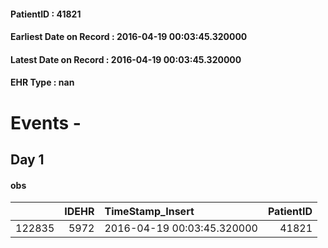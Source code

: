 
#### PatientID : 41821
#### Earliest Date on Record : 2016-04-19 00:03:45.320000
#### Latest Date on Record : 2016-04-19 00:03:45.320000
#### EHR Type : nan

# Events - 

## Day 1

#### obs
|        |   IDEHR | TimeStamp_Insert           |   PatientID |
|-------:|--------:|:---------------------------|------------:|
| 122835 |    5972 | 2016-04-19 00:03:45.320000 |       41821 |


